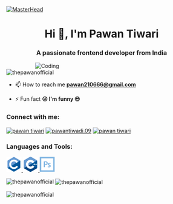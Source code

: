 [![MasterHead](https://media.tenor.com/CzdMW7wnLn8AAAAM/coding.gif)](https://thepawanofficial.io)
<h1 align="center">Hi 👋, I'm Pawan Tiwari</h1>
<h3 align="center">A passionate frontend developer from India</h3>
<img align="right" alt="Coding" width="428" scr="https://camo.githubusercontent.com/cae12fddd9d6982901d82580bdf321d81fb299141098ca1c2d4891870827bf17/68747470733a2f2f6d69726f2e6d656469756d2e636f6d2f6d61782f313336302f302a37513379765349765f7430696f4a2d5a2e676966">

<p align="left"> <img src="https://komarev.com/ghpvc/?username=thepawanofficial&label=Profile%20views&color=0e75b6&style=flat" alt="thepawanofficial" /> </p>

- 📫 How to reach me **pawan210666@gmail.com**

- ⚡ Fun fact **😜 I'm funny 😎**

<h3 align="left">Connect with me:</h3>
<p align="left">
<a href="https://linkedin.com/in/pawan tiwari" target="blank"><img align="center" src="https://raw.githubusercontent.com/rahuldkjain/github-profile-readme-generator/master/src/images/icons/Social/linked-in-alt.svg" alt="pawan tiwari" height="30" width="40" /></a>
<a href="https://instagram.com/pawantiwadi.09" target="blank"><img align="center" src="https://raw.githubusercontent.com/rahuldkjain/github-profile-readme-generator/master/src/images/icons/Social/instagram.svg" alt="pawantiwadi.09" height="30" width="40" /></a>
<a href="https://www.youtube.com/c/pawan tiwari" target="blank"><img align="center" src="https://raw.githubusercontent.com/rahuldkjain/github-profile-readme-generator/master/src/images/icons/Social/youtube.svg" alt="pawan tiwari" height="30" width="40" /></a>
</p>

<h3 align="left">Languages and Tools:</h3>
<p align="left"> <a href="https://www.cprogramming.com/" target="_blank" rel="noreferrer"> <img src="https://raw.githubusercontent.com/devicons/devicon/master/icons/c/c-original.svg" alt="c" width="40" height="40"/> </a> <a href="https://www.w3schools.com/cpp/" target="_blank" rel="noreferrer"> <img src="https://raw.githubusercontent.com/devicons/devicon/master/icons/cplusplus/cplusplus-original.svg" alt="cplusplus" width="40" height="40"/> </a> <a href="https://www.photoshop.com/en" target="_blank" rel="noreferrer"> <img src="https://raw.githubusercontent.com/devicons/devicon/master/icons/photoshop/photoshop-line.svg" alt="photoshop" width="40" height="40"/> </a> </p>

<p><img align="left" src="https://github-readme-stats.vercel.app/api/top-langs?username=thepawanofficial&show_icons=true&locale=en&layout=compact" alt="thepawanofficial" /></p>

<p>&nbsp;<img align="center" src="https://github-readme-stats.vercel.app/api?username=thepawanofficial&show_icons=true&locale=en" alt="thepawanofficial" /></p>

<p><img align="center" src="https://github-readme-streak-stats.herokuapp.com/?user=thepawanofficial&" alt="thepawanofficial" /></p>
